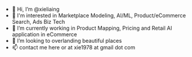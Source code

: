 - 👋 Hi, I’m @xieliaing
- 👀 I'm interested in Marketplace Modeling, AI/ML, Product/eCommerce Search, Ads Biz Tech
- 🌱 I’m currently working in Product Mapping, Pricing and Retail AI application in eCommerce
- 💞️ I’m looking to overlanding beautiful places
- 📫 contact me here or at xie1978 at gmail dot com

<!---
xieliaing/xieliaing is a ✨ special ✨ repository because its `README.md` (this file) appears on your GitHub profile.
You can click the Preview link to take a look at your changes.
--->
